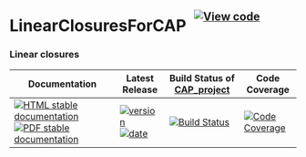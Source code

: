 <!-- BEGIN HEADER -->
# LinearClosuresForCAP&ensp;<sup><sup>[![View code][code-img]][code-url]</sup></sup>

### Linear closures

| Documentation | Latest Release | Build Status of [CAP_project](/../../) | Code Coverage |
| ------------- | -------------- | ------------ | ------------- |
| [![HTML stable documentation][html-img]][html-url] [![PDF stable documentation][pdf-img]][pdf-url] | [![version][version-img]][version-url] [![date][date-img]][date-url] | [![Build Status][tests-img]][tests-url] | [![Code Coverage][codecov-img]][codecov-url] |

<!-- END HEADER -->
<!-- BEGIN FOOTER -->
[html-img]: https://img.shields.io/badge/🔗%20HTML-stable-blue.svg
[html-url]: https://homalg-project.github.io/CAP_project/LinearClosuresForCAP/doc/chap0_mj.html

[pdf-img]: https://img.shields.io/badge/🔗%20PDF-stable-blue.svg
[pdf-url]: https://homalg-project.github.io/CAP_project/LinearClosuresForCAP/download_pdf.html

[version-img]: https://img.shields.io/endpoint?url=https://homalg-project.github.io/CAP_project/LinearClosuresForCAP/badge_version.json&label=🔗%20version&color=yellow
[version-url]: https://homalg-project.github.io/CAP_project/LinearClosuresForCAP/view_release.html

[date-img]: https://img.shields.io/endpoint?url=https://homalg-project.github.io/CAP_project/LinearClosuresForCAP/badge_date.json&label=🔗%20released%20on&color=yellow
[date-url]: https://homalg-project.github.io/CAP_project/LinearClosuresForCAP/view_release.html

[tests-img]: https://github.com/homalg-project/CAP_project/actions/workflows/Tests.yml/badge.svg?branch=master
[tests-url]: https://github.com/homalg-project/CAP_project/actions/workflows/Tests.yml?query=branch%3Amaster

[codecov-img]: https://codecov.io/gh/homalg-project/CAP_project/branch/master/graph/badge.svg?flag=LinearClosuresForCAP
[codecov-url]: https://app.codecov.io/gh/homalg-project/CAP_project/tree/master/LinearClosuresForCAP

[code-img]: https://img.shields.io/badge/-View%20code-blue?logo=github
[code-url]: https://github.com/homalg-project/CAP_project/tree/master/LinearClosuresForCAP#top
<!-- END FOOTER -->
